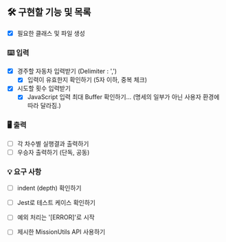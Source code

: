 ## 🛠️ 구현할 기능 및 목록

- [x] 필요한 클래스 및 파일 생성

### ⌨️ 입력

- [x] 경주할 자동차 입력받기 (Delimiter : ',')
  - [x] 입력이 유효한지 확인하기 (5자 이하, 중복 체크)
- [x] 시도할 횟수 입력받기
  - [x] JavaScript 입력 최대 Buffer 확인하기...
  (명세의 일부가 아닌 사용자 환경에 따라 달라짐.)

### 🖥️ 출력

- [ ] 각 차수별 실행결과 출력하기
- [ ] 우승자 출력하기 (단독, 공동)

### 💡 요구 사항

- [ ] indent (depth) 확인하기
- [ ] Jest로 테스트 케이스 확인하기
- [ ] 예외 처리는 '[ERROR]'로 시작
- [ ] 제시한 MissionUtils API 사용하기

